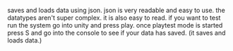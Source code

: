 saves and loads data using json.
json is very readable and easy to use. the datatypes aren't super complex. it is also easy to read.
if you want to test run the system go into unity and press play. once playtest mode is started press S and go into the console to see if your data has saved.
(it saves and loads data.)
